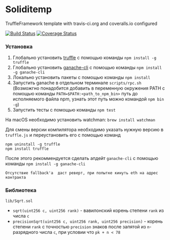 # Soliditemp

TruffleFramework template with travis-ci.org and coveralls.io configured

[![Build Status](https://travis-ci.org/zZoMROT/solidity-float-pow.svg?branch=master)](https://travis-ci.org/zZoMROT/solidity-float-pow)
[![Coverage Status](https://coveralls.io/repos/github/zZoMROT/solidity-float-pow/badge.svg?branch=master)](https://coveralls.io/github/zZoMROT/solidity-float-pow?branch=master)

### Установка

1. Глобально установить [truffle](http://truffleframework.com) с помощью команды `npm install -g truffle`
2. Глобально установить [ganache-cli](https://github.com/trufflesuite/ganache-cli) с помощью команды `npm install -g ganache-cli`
3. Локально установить пакеты с помощью команды `npm install`
4. Запустить ganache в отдельном терминале `scripts/rpc.sh` (Возможгно понадобится добавить в переменную окружения PATH с помощью команды `PATH=$PATH:<path_to_npm_bin>` путь до исполняемого файла npm, узнать этот путь можно командой `npm bin -g`)
5. Запустить тесты с помощью команды `npm test`

На macOS необходимо установить watchman: `brew install watchman`

Для смены версии компилятора необходимо указать нужную версию в `truffle.js` и переустановить его с помощью команд 
```
npm uninstall -g truffle
npm install truffle
```
После этого рекоммендуется сделать апдейт `ganache-cli` с помощью команды `npm install -g ganache-cli`


```
Отсутствие fallback'a  даст реверт, при попытке кинуть eth на адрес контракта
```

### Библиотека

`lib/Sqrt.sol`

- `sqrt(uint256 c, uint256 rank)` - вавилонский корень степени `rank` из числа `c`
- `precisionSqrt(uint256 c, uint256 rank, uint256 precision)` - корень степени `rank` с точностью `precision` знаков после запятой из `n`-разрядного числа `c`, при условии что `pk + n < 78`

     